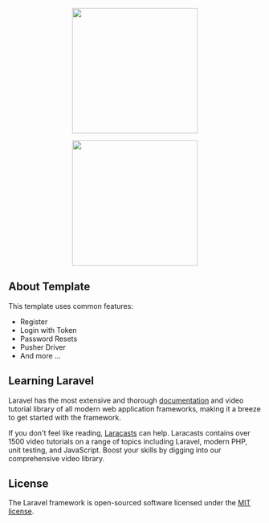 <p align="center">
<a href="https://laravel.com" target="_blank">
<img src="https://raw.githubusercontent.com/laravel/art/master/logo-lockup/5%20SVG/2%20CMYK/1%20Full%20Color/laravel-logolockup-cmyk-red.svg" width="250">
</a>
</p>
<p align="center">
<a href="https://laravel.com/docs/master/sanctum" target="_blank">
<img src="https://camo.githubusercontent.com/992c4134ff5c5eb5d2832d7d1d177fabdf7d11fe20000790e57ecceca176403f/68747470733a2f2f6c61726176656c2e636f6d2f6173736574732f696d672f636f6d706f6e656e74732f6c6f676f2d73616e6374756d2e737667" width="250">
</a>
</p>


## About Template

This template uses common features:

- Register
- Login with Token
- Password Resets
- Pusher Driver
- And more ...


## Learning Laravel

Laravel has the most extensive and thorough [documentation](https://laravel.com/docs) and video tutorial library of all modern web application frameworks, making it a breeze to get started with the framework.

If you don't feel like reading, [Laracasts](https://laracasts.com) can help. Laracasts contains over 1500 video tutorials on a range of topics including Laravel, modern PHP, unit testing, and JavaScript. Boost your skills by digging into our comprehensive video library.

## License

The Laravel framework is open-sourced software licensed under the [MIT license](https://opensource.org/licenses/MIT).
